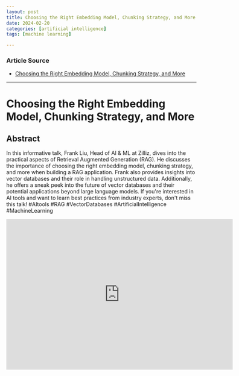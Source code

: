 ```yaml
---
layout: post
title: Choosing the Right Embedding Model, Chunking Strategy, and More
date: 2024-02-20
categories: [artificial intelligence]
tags: [machine learning]

---
```


### Article Source


* [Choosing the Right Embedding Model, Chunking Strategy, and More](https://www.youtube.com/watch?v=j1XRLh7yzzY)

---

# Choosing the Right Embedding Model, Chunking Strategy, and More


## Abstract


In this informative talk, Frank Liu, Head of AI & ML at Zilliz, dives into the practical aspects of Retrieval Augmented Generation (RAG). 
He discusses the importance of choosing the right embedding model, chunking strategy, and more when building a RAG application. Frank also provides insights into vector databases and their role in handling unstructured data. Additionally, he offers a sneak peek into the future of vector databases and their potential applications beyond large language models. If you're interested in AI tools and want to learn best practices from industry experts, don't miss this talk! #AItools #RAG #VectorDatabases #ArtificialIntelligence #MachineLearning





<iframe width="600" height="400" src="https://www.youtube.com/embed/j1XRLh7yzzY?si=oCt0RjaEAq58uiUu" title="YouTube video player" frameborder="0" allow="accelerometer; autoplay; clipboard-write; encrypted-media; gyroscope; picture-in-picture; web-share" allowfullscreen></iframe>